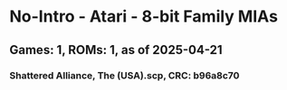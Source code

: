 # No-Intro - Atari - 8-bit Family MIAs
## Games: 1, ROMs: 1, as of 2025-04-21

### Shattered Alliance, The (USA).scp, CRC: b96a8c70
